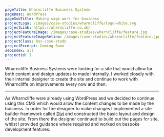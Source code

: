 ```yaml
---
pageTitle: Wharncliffe Business Systems
pageDesc: WordPress
pageSubTitle: Making sage work for business
projectLogo: /images/case-studies/wharncliffe/logo-white.svg
projectLink: https://wharncliffe.co.uk/
projectFeatureImage: /images/case-studies/wharncliffe/feature.jpg
projectFeatureImageRetina: /images/case-studies/wharncliffe/feature.jpg
projectClass: has-case-study
projectExcerpt: Coming Soon
seoIndex: all
projectid: 3
---
```


Wharncliffe Business Systems were looking for a site that would allow for both content and design updates to made internally. I worked closely with their internal designer to create the site and continue to work with Wharncliffe on improvements every now and then.

---

As Wharncliffe were already using WordPress and we decided to continue using this CMS which would allow the content changes to be made by the buisness. In order for the designer to make changes I implemented a site builder framework called [Divi](https://www.elegantthemes.com/gallery/divi/) and constructed the basic layout and design of the site. From there the designer continued to build out the pages for site, whilst I provided guidance where required and worked on bespoke development features.
